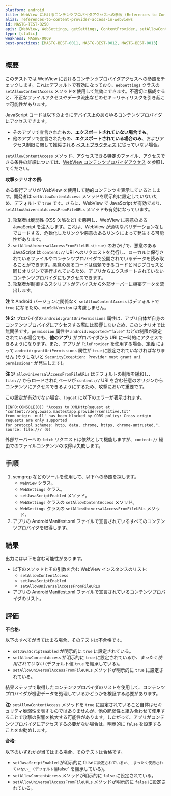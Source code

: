 ```yaml
---
platform: android
title: WebView におけるコンテンツプロバイダアクセスへの参照 (References to Content Provider Access in WebViews)
alias: references-to-content-provider-access-in-webviews
id: MASTG-TEST-0250
apis: [WebView, WebSettings, getSettings, ContentProvider, setAllowContentAccess, setAllowUniversalAccessFromFileURLs, setJavaScriptEnabled]
type: [static]
weakness: MASWE-0069
best-practices: [MASTG-BEST-0011, MASTG-BEST-0012, MASTG-BEST-0013]
---
```


## 概要

このテストでは WebView におけるコンテンツプロバイダアクセスへの参照をチェックします。これはデフォルトで有効になっており、`WebSettings` クラスの `setAllowContentAccess` メソッドを使用して無効にできます。不適切に構成すると、不正なファイルアクセスやデータ流出などのセキュリティリスクを引き起こす可能性があります。

JavaScript コードは以下のようにデバイス上のあらゆるコンテンツプロバイダにアクセスできます。

- そのアプリで宣言されたもの、**エクスポートされていない場合でも**。
- 他のアプリで宣言されたもの、**エクスポートされている場合のみ**、およびアクセス制限に関して推奨される [ベストプラクティス](https://developer.android.com/privacy-and-security/security-tips#content-providers) に従っていない場合。

`setAllowContentAccess` メソッド、アクセスできる特定のファイル、アクセスできる条件の詳細については、[WebView コンテンツプロバイダアクセス](../../../Document/0x05h-Testing-Platform-Interaction.md#webview-content-provider-access) を参照してください。

**攻撃シナリオの例:**

ある銀行アプリが WebView を使用して動的コンテンツを表示しているとします。開発者は `setAllowContentAccess` メソッドを明示的に設定していないため、デフォルトで `true` です。さらに、WebView で JavaScript が有効であり、`setAllowUniversalAccessFromFileURLs` メソッドも有効になっています。

1. 攻撃者は脆弱性 (XSS 欠陥など) を悪用し、WebView に悪意のある JavaScript を注入します。これは、WebView が適切なバリデーションなしでロードする、危殆化したリンクや悪意のあるリンクによって発生する可能性があります。
2. `setAllowUniversalAccessFromFileURLs(true)` のおかげで、悪意のある JavaScript は `content://` URI へのリクエストを発行し、ローカルに保存されているファイルやコンテンツプロバイダで公開されているデータを読み取ることができます。悪意のあるコードは信頼できるコードと同じプロセスと同じオリジンで実行されているため、アプリからエクスポートされていないコンテンツプロバイダにもアクセスできます。
3. 攻撃者が制御するスクリプトがデバイスから外部サーバーに機密データを流出します。

**注 1:** Android バージョンに関係なく `setAllowContentAccess` はデフォルトで `true` になるため、`minSdkVersion` は考慮しません。

**注 2:** プロバイダの `android:grantUriPermissions` 属性は、アプリ自体が自身のコンテンツプロバイダにアクセスする際には影響しないため、このシナリオでは無関係です。`permission` 属性や `android:exported="false"` などの制限が設定されている場合でも、**他のアプリ** がプロバイダから URI に一時的にアクセスできるようになります。また、アプリが `FileProvider` を使用する場合、[定義](https://developer.android.com/reference/androidx/core/content/FileProvider#:~:text=Set%20the%20android:grantUriPermissions%20attribute%20to%20true%2C%20to%20allow%20you%20to%20grant%20temporary%20access%20to%20files.%20) によって `android:grantUriPermissions` 属性が `true` に設定されていなければなりません (そうしないと `SecurityException: Provider must grant uri permissions"` が発生します)。

**注 3:** `allowUniversalAccessFromFileURLs` はデフォルトの制限を緩和し、`file://` からロードされたページが `content://` URI を含む任意のオリジンからコンテンツにアクセスできるようにするため、攻撃において重要です。

この設定が有効でない場合、`logcat` に以下のエラーが表示されます。

```text
[INFO:CONSOLE(0)] "Access to XMLHttpRequest at 'content://org.owasp.mastestapp.provider/sensitive.txt'
from origin 'null' has been blocked by CORS policy: Cross origin requests are only supported
for protocol schemes: http, data, chrome, https, chrome-untrusted.", source: file:/// (0)
```

外部サーバーへの `fetch` リクエストは依然として機能しますが、`content://` 経由でのファイルコンテンツの取得は失敗します。

## 手順

1. semgrep などのツールを使用して、以下への参照を探します。
      - `WebView` クラス。
      - `WebSettings` クラス。
      - `setJavaScriptEnabled` メソッド。
      - `WebSettings` クラスの `setAllowContentAccess` メソッド。
      - `WebSettings` クラスの `setAllowUniversalAccessFromFileURLs` メソッド。
2. アプリの AndroidManifest.xml ファイルで宣言されているすべてのコンテンツプロバイダを取得します。

## 結果

出力には以下を含む可能性があります。

- 以下のメソッドとその引数を含む WebView インスタンスのリスト:
    - `setAllowContentAccess`
    - `setJavaScriptEnabled`
    - `setAllowUniversalAccessFromFileURLs`
- アプリの AndroidManifest.xml ファイルで宣言されているコンテンツプロバイダのリスト。

## 評価

**不合格:**

以下のすべてが当てはまる場合、そのテストは不合格です。

- `setJavaScriptEnabled` が明示的に `true` に設定されている。
- `setAllowContentAccess` が明示的に `true` に設定されているか、_まったく使用されていない_ (デフォルト値 `true` を継承している)。
- `setAllowUniversalAccessFromFileURLs` メソッドが明示的に `true` に設定されている。

結果ステップで取得したコンテンツプロバイダのリストを使用して、コンテンツプロバイダが機密データを処理しているかどうかを検証する必要があります。

**注:** `setAllowContentAccess` メソッドを `true` に設定されていること自体はセキュリティ脆弱性を表すものではありませんが、他の脆弱性と組み合わせて使用することで攻撃の影響を拡大する可能性があります。したがって、アプリがコンテンツプロバイダにアクセスする必要がない場合は、明示的に `false` を設定することをお勧めします。

**合格:**

以下のいずれかが当てはまる場合、そのテストは合格です。

- `setJavaScriptEnabled` が明示的に false` に設定されているか、_まったく使用されていない_ (デフォルト値 `false` を継承している)。
- `setAllowContentAccess` メソッドが明示的に `false` に設定されている。
- `setAllowUniversalAccessFromFileURLs` メソッドが明示的に `false` に設定されている。
